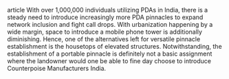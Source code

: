 article
With over 1,000,000 individuals utilizing PDAs in India, there is a steady need to introduce increasingly more PDA pinnacles to expand network inclusion and fight call drops. With urbanization happening by a wide margin, space to introduce a mobile phone tower is additionally diminishing. Hence, one of the alternatives left for versatile pinnacle establishment is the housetops of elevated structures. Notwithstanding, the establishment of a portable pinnacle is definitely not a basic assignment where the landowner would one be able to fine day choose to introduce Counterpoise Manufacturers India.
